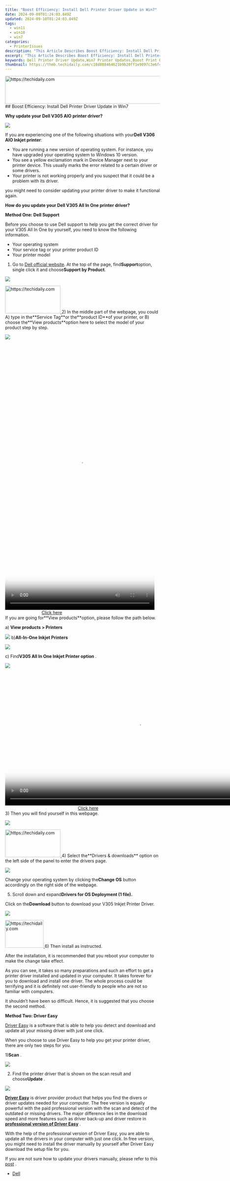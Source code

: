 ```yaml
---
title: "Boost Efficiency: Install Dell Printer Driver Update in Win7"
date: 2024-09-09T01:24:03.849Z
updated: 2024-09-10T01:24:03.849Z
tags:
  - win11
  - win10
  - win7
categories:
  - PrinterIssues
description: "This Article Describes Boost Efficiency: Install Dell Printer Driver Update in Win7"
excerpt: "This Article Describes Boost Efficiency: Install Dell Printer Driver Update in Win7"
keywords: Dell Printer Driver Update,Win7 Printer Updates,Boost Print Efficiency in Win7,Dell Driver Update Instructions,Windows 7 Printer Driver Guide,How-To,Enhancing Printer Speed on Windows 7
thumbnail: https://thmb.techidaily.com/c18d888464621b9b20ff1e9897c3e6fc08590ad7205eab6f350d2eff8745d04c.jpg
---
```


<!-- affiliate ads begin -->
<a href="https://ephamedtechinc.pxf.io/c/5597632/2136616/26400" target="_top" id="2136616">
  <img src="//a.impactradius-go.com/display-ad/26400-2136616" border="0" alt="https://techidaily.com" width="728" height="90"/>
</a>
<img height="0" width="0" src="https://ephamedtechinc.pxf.io/i/5597632/2136616/26400" style="position:absolute;visibility:hidden;" border="0" />
<!-- affiliate ads end -->
## Boost Efficiency: Install Dell Printer Driver Update in Win7

 **Why update your Dell V305 AIO printer driver?**
  
 ![](https://images.drivereasy.com/wp-content/uploads/2016/07/img_5784c1001c1f1.png)

If you are experiencing one of the following situations with your**Dell V306 AIO Inkjet printer**:
  
* You are running a new version of operating system. For instance, you have upgraded your operating system to Windows 10 version.
* You see a yellow exclamation mark in Device Manager next to your printer device. This usually marks the error related to a certain driver or some drivers.
* Your printer is not working properly and you suspect that it could be a problem with its driver.
  
you might need to consider updating your printer driver to make it functional again.
  
 **How do you update your Dell V305 All In One printer driver?**
  
 **Method One: Dell Support**
  
Before you choose to use Dell support to help you get the correct driver for your V305 All In One by yourself, you need to know the following information.
  
* Your operating system
* Your service tag or your printer product ID
* Your printer model
  
1) Go to [Dell official website](https://shop-links.co/link/?exclusive=1&publisher_slug=itechdaily19598&url=http%3A%2F%2Fwww.dell.com%2F). At the top of the page, find**Support**option, single click it and choose**Support by Product**.
  
![](https://images.drivereasy.com/wp-content/uploads/2016/07/img_577b33e71b232.png)
  
<!-- affiliate ads begin -->
<a href="https://aligracehair.sjv.io/c/5597632/2115943/19272" target="_top" id="2115943">
  <img src="//a.impactradius-go.com/display-ad/19272-2115943" border="0" alt="https://techidaily.com" width="180" height="90"/>
</a>
<img height="0" width="0" src="https://aligracehair.sjv.io/i/5597632/2115943/19272" style="position:absolute;visibility:hidden;" border="0" />
<!-- affiliate ads end -->
2) In the middle part of the webpage, you could A) type in the**Service Tag**or the**product ID**of your printer, or B) choose the**View products**option here to select the model of your product step by step.

![](https://images.drivereasy.com/wp-content/uploads/2016/07/img_577b36acf0575.png)

<!-- affiliate ads begin -->
<span id="1899850">
					<video width="486" height="864" style="cursor:pointer"
           poster="//a.impactradius-go.com/display-clicktoplayimage/1899850.png"
           onclick="if(!this.playClicked){this.play();this.setAttribute('controls',true);this.playClicked=true;}">
	   <source src="//a.impactradius-go.com/display-ad/14483-1899850">
	   <img src="//a.impactradius-go.com/display-clicktoplayimage/1899850.png" style="border: none; height: 100%; width: 100%; object-fit: contain">
	</video>
	<div style="width:304px;text-align:center"><a href="javascript:window.open(decodeURIComponent('https%3A%2F%2Felectronicx.pxf.io%2Fc%2F5597632%2F1899850%2F14483'), '_blank');void(0);">Click here</a></div>
</span>
<img height="0" width="0" src="https://imp.pxf.io/i/5597632/1899850/14483" style="position:absolute;visibility:hidden;" border="0" />
<!-- affiliate ads end -->
If you are going for**View products**option, please follow the path below.
  
a) **View products > Printers**
  
![](https://images.drivereasy.com/wp-content/uploads/2016/07/img_577b36fd2b84a.png)
b)**All-In-One Inkjet Printers**
  
![](https://images.drivereasy.com/wp-content/uploads/2016/07/img_577b3734d805e.png)
  
 c) Find**V305 All In One Inkjet Printer option** .
  
![](https://images.drivereasy.com/wp-content/uploads/2016/07/img_577b37846c570.png)
  
<!-- affiliate ads begin -->
<span id="1424531">
					<video width="864" height="NaN" style="cursor:pointer"
           poster="//a.impactradius-go.com/display-clicktoplayimage/1424531.png"
           onclick="if(!this.playClicked){this.play();this.setAttribute('controls',true);this.playClicked=true;}">
	   <source src="//a.impactradius-go.com/display-ad/16446-1424531">
	   <img src="//a.impactradius-go.com/display-clicktoplayimage/1424531.png" style="border: none; height: 100%; width: 100%; object-fit: contain">
	</video>
	<div style="width:540px;text-align:center"><a href="javascript:window.open(decodeURIComponent('https%3A%2F%2Flaganoo.pxf.io%2Fc%2F5597632%2F1424531%2F16446'), '_blank');void(0);">Click here</a></div>
</span>
<img height="0" width="0" src="https://imp.pxf.io/i/5597632/1424531/16446" style="position:absolute;visibility:hidden;" border="0" />
<!-- affiliate ads end -->
 3) Then you will find yourself in this webpage.  
  
![](https://images.drivereasy.com/wp-content/uploads/2016/07/img_577b4fd2d93ff.png)
  
<!-- affiliate ads begin -->
<a href="https://aligracehair.sjv.io/c/5597632/2135353/19272" target="_top" id="2135353">
  <img src="//a.impactradius-go.com/display-ad/19272-2135353" border="0" alt="https://techidaily.com" width="180" height="90"/>
</a>
<img height="0" width="0" src="https://aligracehair.sjv.io/i/5597632/2135353/19272" style="position:absolute;visibility:hidden;" border="0" />
<!-- affiliate ads end -->
 4) Select the**Drivers & downloads** option on the left side of the panel to enter the drivers page.  
  
![](https://images.drivereasy.com/wp-content/uploads/2016/07/img_577b50abc9052.png)
  
 Change your operating system by clicking the**Change OS** button accordingly on the right side of the webpage.
  
 5) Scroll down and expand**Drivers for OS Deployment (1 file).**
  
 Click on the**Download** button to download your V305 Inkjet Printer Driver.  
  
![](https://images.drivereasy.com/wp-content/uploads/2016/07/img_577b519e7e9cd.png)
  
<!-- affiliate ads begin -->
<a href="https://aligracehair.sjv.io/c/5597632/2115911/19272" target="_top" id="2115911">
  <img src="//a.impactradius-go.com/display-ad/19272-2115911" border="0" alt="https://techidaily.com" width="125" height="90"/>
</a>
<img height="0" width="0" src="https://aligracehair.sjv.io/i/5597632/2115911/19272" style="position:absolute;visibility:hidden;" border="0" />
<!-- affiliate ads end -->
 6) Then install as instructed.
  
 After the installation, it is recommended that you reboot your computer to make the change take effect.
  
 As you can see, it takes so many preparations and such an effort to get a printer driver installed and updated in your computer. It takes forever for you to download and install one driver. The whole process could be terrifying and it is definitely not user-friendly to people who are not so familiar with computers.  
  
 It shouldn’t have been so difficult. Hence, it is suggested that you choose the second method.
  
**Method Two: Driver Easy**
  
[Driver Easy](https://tools.techidaily.com/drivereasy/download/) is a software that is able to help you detect and download and update all your missing driver with just one click.
  
 When you choose to use Driver Easy to help you get your printer driver, there are only two steps for you.
  
 1)**Scan** .
  
![](https://images.drivereasy.com/wp-content/uploads/2017/04/img_58e8b048871b6.png)

 2) Find the printer driver that is shown on the scan result and choose**Update** .
  
![](https://images.drivereasy.com/wp-content/uploads/2017/04/img_58e8b09bbee48.jpg)
  
[**Driver Easy**](https://tools.techidaily.com/drivereasy/download/) is driver provider product that helps you find the divers or driver updates needed for your computer. The free version is equally powerful with the paid professional version with the scan and detect of the outdated or missing drivers. The major difference lies in the download speed and more features such as driver back-up and driver restore in [**professional version of Driver Easy**](https://tools.techidaily.com/drivereasy/download/) .
  
 With the help of the professional version of Driver Easy, you are able to update all the drivers in your computer with just one click. In free version, you might need to install the driver manually by yourself after Driver Easy download the setup file for you.
  
 If you are not sure how to update your drivers manually, please refer to this [post](https://tools.techidaily.com/drivereasy/download/) .

* [Dell](https://tools.techidaily.com/drivereasy/download/)

<ins class="adsbygoogle"
     style="display:block"
     data-ad-format="autorelaxed"
     data-ad-client="ca-pub-7571918770474297"
     data-ad-slot="1223367746"></ins>



<ins class="adsbygoogle"
     style="display:block"
     data-ad-client="ca-pub-7571918770474297"
     data-ad-slot="8358498916"
     data-ad-format="auto"
     data-full-width-responsive="true"></ins>






